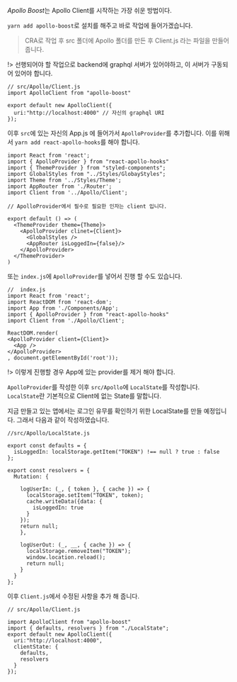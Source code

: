 *Apollo Boost*는 Apollo Client를 시작하는 가장 쉬운 방법이다.

`yarn add apollo-boost`로 설치를 해주고 바로 작업에 들어가겠습니다.

> CRA로 작업 후 src 폴더에 Apollo 폴더를 만든 후  Client.js 라는 파일을 만들어 줍니다.

!> 선행되어야 할 작업으로 backend에 graphql 서버가 있어야하고, 이 서버가 구동되어 있어야 합니다.

```react
// src/Apollo/Client.js
import ApolloClient from "apollo-boost"

export default new ApolloClient({
  uri:"http://localhost:4000" // 자신의 graphql URI
});
```

이후 `src`에 있는 자신의 App.js 에 들어가서 `ApolloProvider`를 추가합니다. 이를 위해서 `yarn add react-apollo-hooks`를 해야 합니다.

```react
import React from 'react';
import { ApolloProvider } from "react-apollo-hooks"
import { ThemeProvider } from "styled-components";
import GlobalStyles from "../Styles/GlobayStyles";
import Theme from '../Styles/Theme';
import AppRouter from './Router';
import Client from '../Apollo/Client';

// ApolloProvider에서 필수로 필요한 인자는 client 입니다.

export default () => (
  <ThemeProvider theme={Theme}>
    <ApolloProvider clinet={Client}>
      <GlobalStyles />
      <AppRouter isLoggedIn={false}/>
    </ApolloProvider>
  </ThemeProvider>
)

```

또는 `index.js`에 `ApolloProvider`를 넣어서 진행 할 수도 있습니다.
```react
//  index.js
import React from 'react';
import ReactDOM from 'react-dom';
import App from './Components/App';
import { ApolloProvider } from "react-apollo-hooks"
import Client from './Apollo/Client';

ReactDOM.render(
<ApolloProvider client={Client}>
  <App />
</ApolloProvider>
, document.getElementById('root'));
```
!> 이렇게 진행할 경우 App에 있는 provider를 제거 해야 합니다.

`ApolloProvider`를 작성한 이후
`src/Apollo`에 `LocalState`를 작성합니다. `LocalState`란 기본적으로 Client에 없는 State를 말합니다.

지금 만들고 있는 앱에서는 로그인 유무를 확인하기 위한 LocalState를 만들 예정입니다. 그래서 다음과 같이 작성하였습니다.
```react
//src/Apollo/LocalState.js

export const defaults = {
  isLoggedIn: localStorage.getItem("TOKEN") !== null ? true : false
};

export const resolvers = {
  Mutation: {

    logUserIn: (_, { token }, { cache }) => {
      localStorage.setItem("TOKEN", token);
      cache.writeData({data: {
        isLoggedIn: true
      }
    });
    return null;
    },

    logUserOut: (_, __, { cache }) => {
      localStorage.removeItem("TOKEN");
      window.location.reload();
      return null;
    }
  }
};
```
이후 `Client.js`에서 수정된 사항을 추가 해 줍니다.
```react
// src/Apollo/Client.js

import ApolloClient from "apollo-boost"
import { defaults, resolvers } from "./LocalState";
export default new ApolloClient({
  uri:"http://localhost:4000",
  clientState: {
    defaults,
    resolvers
  }
});
```